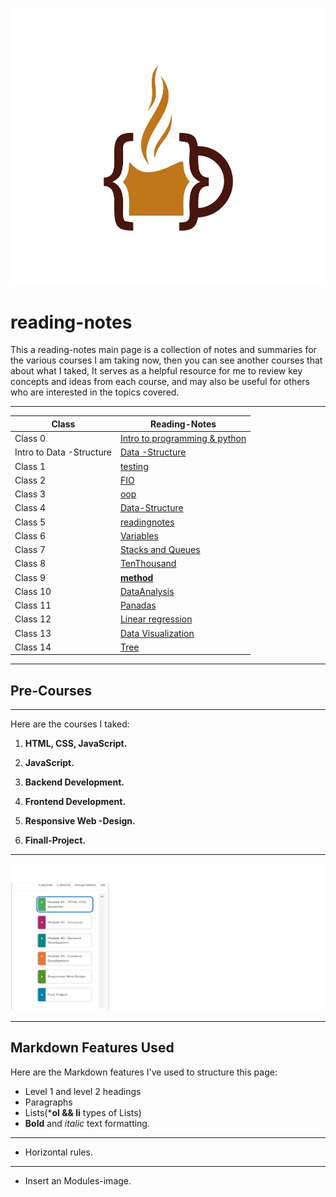 
![lcmd IMG](code-coffee.jpg)

 # reading-notes

This a reading-notes main page is a collection of notes and summaries for the various courses I am taking now, then you can see another courses that about what I taked, It serves as a helpful resource for me to review key concepts and ideas from each course, and may also be useful for others who are interested in the topics covered.
****
|Class |Reading-Notes|
|---------|--------|
|Class 0|[Intro to programming & python](./Class-0/Indixing.md) |
|Intro to Data -Structure|[Data -Structure](Data-Structure.md) |
|Class 1|[testing](./Class-1/Indixing.md)|
|Class 2|[FIO](./Class-2//Indexing.md)|
|Class 3|[oop](./Class-3/Indixing.md)||
|Class 4|[Data-Structure](./Class-4/Datastructure.md )|
|Class 5|[readingnotes](./Class-5/readme.md)|
|Class 6|[Variables](./Class-6/notes.md)|
|Class 7|[Stacks and Queues](./Class-7/datastructure.md)|
|Class 8|[TenThousand](./Class-8/Tenthousand.md)|
|Class 9|[__method__](./Class-9/reading9.md)|
|Class 10|[DataAnalysis](./Class-10/DataAnalysis.md)|
|Class 11|[Panadas](./Class-11/Pandas.md)|
|Class 12|[Linear regression](./Class-12/Linear_regClas.md)|
|Class 13|[Data Visualization](./Class-13/DataVisualization.md)|
|Class 14|[Tree](./Class-14/Tree.md)|
***********
## Pre-Courses 
-------------------------
Here are the courses I taked:

1. **HTML, CSS, JavaScript.**

2. **JavaScript.**
3. **Backend Development.**
4. **Frontend  Development.**
5. **Responsive Web -Design.**
6. **Finall-Project.**
*********
![Modules picture](ltuc.png)
*****************

## Markdown Features Used
Here are the Markdown features I've used to structure this page:

- Level 1 and level 2 headings
- Paragraphs
- Lists(***ol && li** types of Lists)
- **Bold** and *italic* text formatting.
-------
- Horizontal rules.
*******
- Insert an Modules-image.